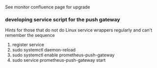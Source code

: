 
See monitor confluence page for upgrade

### developing service script for the push gateway

Hints for those that do not do Linux service wrappers regularly and can't remember the sequence

1. register service
2. sudo systemctl daemon-reload
3. sudo systemctl enable prometheus-push-gateway
4. sudo service prometheus-push-gateway start

